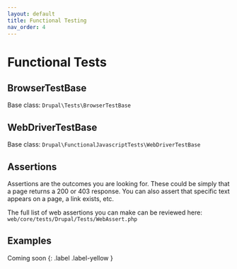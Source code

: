 ```yaml
---
layout: default
title: Functional Testing
nav_order: 4
---
```


# Functional Tests

## BrowserTestBase

Base class: `Drupal\Tests\BrowserTestBase`

## WebDriverTestBase

Base class: `Drupal\FunctionalJavascriptTests\WebDriverTestBase`

## Assertions

Assertions are the outcomes you are looking for. These could be simply that a page returns a 200 or 403 response. You can also assert that specific text appears on a page, a link exists, etc.

The full list of web assertions you can make can be reviewed here: `web/core/tests/Drupal/Tests/WebAssert.php`

## Examples
Coming soon
{: .label .label-yellow }